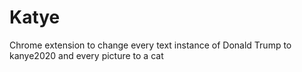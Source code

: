 # Katye
Chrome extension to change every text instance of Donald Trump to kanye2020 and every picture to a cat
